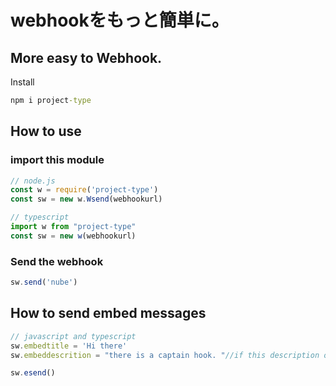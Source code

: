 # webhookをもっと簡単に。
## More easy to Webhook.
Install

```cmd
npm i project-type
```

## How to use 
### import this module
```js
// node.js
const w = require('project-type')
const sw = new w.Wsend(webhookurl)
```
```ts
// typescript
import w from "project-type"
const sw = new w(webhookurl)
```
### Send the webhook
```js
sw.send('nube')
```

## How to send embed messages
```js
// javascript and typescript
sw.embedtitle = 'Hi there'
sw.embeddescrition = "there is a captain hook. "//if this description only, throw the error.

sw.esend()
```


